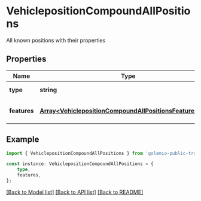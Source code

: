 # VehiclepositionCompoundAllPositions

All known positions with their properties

## Properties

Name | Type | Description | Notes
------------ | ------------- | ------------- | -------------
**type** | **string** |  | [default to undefined]
**features** | [**Array&lt;VehiclepositionCompoundAllPositionsFeaturesInner&gt;**](VehiclepositionCompoundAllPositionsFeaturesInner.md) |  | [optional] [default to undefined]

## Example

```typescript
import { VehiclepositionCompoundAllPositions } from 'golemio-public-transport-api';

const instance: VehiclepositionCompoundAllPositions = {
    type,
    features,
};
```

[[Back to Model list]](../README.md#documentation-for-models) [[Back to API list]](../README.md#documentation-for-api-endpoints) [[Back to README]](../README.md)
